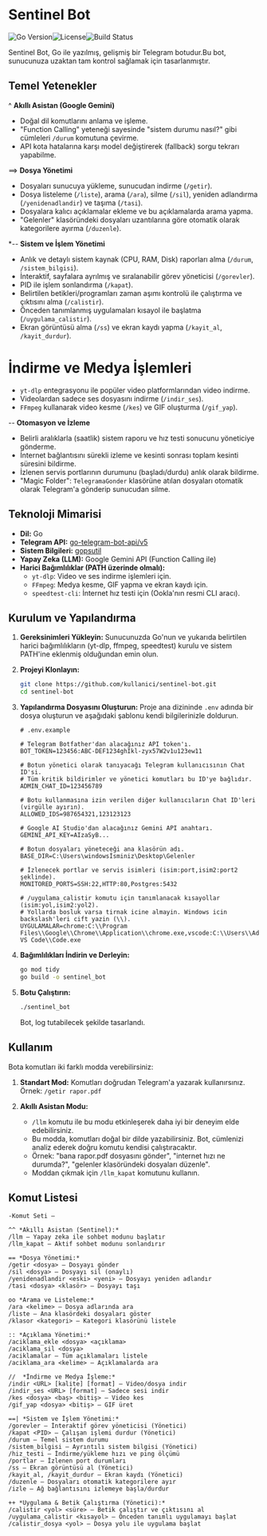 # Sentinel Bot

![Go Version](https://img.shields.io/badge/Go-1.18+-blue.svg)![License](https://img.shields.io/badge/License-MIT-green.svg)![Build Status](https://img.shields.io/badge/build-passing-brightgreen.svg)

Sentinel Bot, Go ile yazılmış, gelişmiş bir Telegram botudur.Bu bot, sunucunuza uzaktan tam kontrol sağlamak için tasarlanmıştır.

## Temel Yetenekler

^ **Akıllı Asistan (Google Gemini)**
*   Doğal dil komutlarını anlama ve işleme.
*   "Function Calling" yeteneği sayesinde "sistem durumu nasıl?" gibi cümleleri `/durum` komutuna çevirme.
*   API kota hatalarına karşı model değiştirerek (fallback) sorgu tekrarı yapabilme.

==> **Dosya Yönetimi**
*   Dosyaları sunucuya yükleme, sunucudan indirme (`/getir`).
*   Dosya listeleme (`/liste`), arama (`/ara`), silme (`/sil`), yeniden adlandırma (`/yenidenadlandir`) ve taşıma (`/tasi`).
*   Dosyalara kalıcı açıklamalar ekleme ve bu açıklamalarda arama yapma.
*   "Gelenler" klasöründeki dosyaları uzantılarına göre otomatik olarak kategorilere ayırma (`/duzenle`).

**--* **Sistem ve İşlem Yönetimi**
*   Anlık ve detaylı sistem kaynak (CPU, RAM, Disk) raporları alma (`/durum`, `/sistem_bilgisi`).
*   İnteraktif, sayfalara ayrılmış ve sıralanabilir görev yöneticisi (`/gorevler`).
*   PID ile işlem sonlandırma (`/kapat`).
*   Belirtilen betikleri/programları zaman aşımı kontrolü ile çalıştırma ve çıktısını alma (`/calistir`).
*   Önceden tanımlanmış uygulamaları kısayol ile başlatma (`/uygulama_calistir`).
*   Ekran görüntüsü alma (`/ss`) ve ekran kaydı yapma (`/kayit_al`, `/kayit_durdur`).

# **İndirme ve Medya İşlemleri**
*   `yt-dlp` entegrasyonu ile popüler video platformlarından video indirme.
*   Videolardan sadece ses dosyasını indirme (`/indir_ses`).
*   `FFmpeg` kullanarak video kesme (`/kes`) ve GIF oluşturma (`/gif_yap`).

-- **Otomasyon ve İzleme**
*   Belirli aralıklarla (saatlik) sistem raporu ve hız testi sonucunu yöneticiye gönderme.
*   İnternet bağlantısını sürekli izleme ve kesinti sonrası toplam kesinti süresini bildirme.
*   İzlenen servis portlarının durumunu (başladı/durdu) anlık olarak bildirme.
*   "Magic Folder": `TelegramaGonder` klasörüne atılan dosyaları otomatik olarak Telegram'a gönderip sunucudan silme.

## Teknoloji Mimarisi

*   **Dil:** Go
*   **Telegram API:** [go-telegram-bot-api/v5](https://github.com/go-telegram-bot-api/telegram-bot-api)
*   **Sistem Bilgileri:** [gopsutil](https://github.com/shirou/gopsutil)
*   **Yapay Zeka (LLM):** Google Gemini API (Function Calling ile)
*   **Harici Bağımlılıklar (PATH üzerinde olmalı):**
    *   `yt-dlp`: Video ve ses indirme işlemleri için.
    *   `FFmpeg`: Medya kesme, GIF yapma ve ekran kaydı için.
    *   `speedtest-cli`: İnternet hız testi için (Ookla'nın resmi CLI aracı).

## Kurulum ve Yapılandırma

1.  **Gereksinimleri Yükleyin:**
    Sunucunuzda Go'nun ve yukarıda belirtilen harici bağımlılıkların (yt-dlp, ffmpeg, speedtest) kurulu ve sistem PATH'ine eklenmiş olduğundan emin olun.

2.  **Projeyi Klonlayın:**
    ```bash
    git clone https://github.com/kullanici/sentinel-bot.git
    cd sentinel-bot
    ```

3.  **Yapılandırma Dosyasını Oluşturun:**
    Proje ana dizininde `.env` adında bir dosya oluşturun ve aşağıdaki şablonu kendi bilgilerinizle doldurun.

    ```dotenv
    # .env.example

    # Telegram Botfather'dan alacağınız API token'ı.
    BOT_TOKEN=123456:ABC-DEF1234ghIkl-zyx57W2v1u123ew11
    
    # Botun yönetici olarak tanıyacağı Telegram kullanıcısının Chat ID'si.
    # Tüm kritik bildirimler ve yönetici komutları bu ID'ye bağlıdır.
    ADMIN_CHAT_ID=123456789
    
    # Botu kullanmasına izin verilen diğer kullanıcıların Chat ID'leri (virgülle ayırın).
    ALLOWED_IDS=987654321,123123123
    
    # Google AI Studio'dan alacağınız Gemini API anahtarı.
    GEMINI_API_KEY=AIzaSyB...
    
    # Botun dosyaları yöneteceği ana klasörün adı.
    BASE_DIR=C:\Users\windowsİsminiz\Desktop\Gelenler
    
    # İzlenecek portlar ve servis isimleri (isim:port,isim2:port2 şeklinde).
    MONITORED_PORTS=SSH:22,HTTP:80,Postgres:5432
    
    # /uygulama_calistir komutu için tanımlanacak kısayollar (isim:yol,isim2:yol2).
    # Yollarda bosluk varsa tirnak icine almayin. Windows icin backslash'leri cift yazin (\\).
    UYGULAMALAR=chrome:C:\\Program Files\\Google\\Chrome\\Application\\chrome.exe,vscode:C:\\Users\\Admin\\AppData\\Local\\Programs\\Microsoft VS Code\\Code.exe
    ```

4.  **Bağımlılıkları İndirin ve Derleyin:**
    ```bash
    go mod tidy
    go build -o sentinel_bot
    ```

5.  **Botu Çalıştırın:**
    ```bash
    ./sentinel_bot
    ```
    Bot, log tutabilecek şekilde tasarlandı.

## Kullanım

Bota komutları iki farklı modda verebilirsiniz:

1.  **Standart Mod:**
    Komutları doğrudan Telegram'a yazarak kullanırsınız. Örnek: `/getir rapor.pdf`

2.  **Akıllı Asistan Modu:**
    *   `/llm` komutu ile bu modu etkinleşerek daha iyi bir deneyim elde edebilirsiniz.
    *   Bu modda, komutları doğal bir dilde yazabilirsiniz. Bot, cümlenizi analiz ederek doğru komutu kendisi çalıştıracaktır.
    *   Örnek: "bana rapor.pdf dosyasını gönder", "internet hızı ne durumda?", "gelenler klasöründeki dosyaları düzenle".
    *   Moddan çıkmak için `/llm_kapat` komutunu kullanın.

## Komut Listesi

```
-Komut Seti –

^^ *Akıllı Asistan (Sentinel):*
/llm – Yapay zeka ile sohbet modunu başlatır
/llm_kapat – Aktif sohbet modunu sonlandırır

== *Dosya Yönetimi:*
/getir <dosya> – Dosyayı gönder
/sil <dosya> – Dosyayı sil (onaylı)
/yenidenadlandir <eski> <yeni> – Dosyayı yeniden adlandır
/tasi <dosya> <klasör> – Dosyayı taşı

oo *Arama ve Listeleme:*
/ara <kelime> – Dosya adlarında ara
/liste – Ana klasördeki dosyaları göster
/klasor <kategori> – Kategori klasörünü listele

:: *Açıklama Yönetimi:*
/aciklama_ekle <dosya> <açıklama>
/aciklama_sil <dosya>
/aciklamalar – Tüm açıklamaları listele
/aciklama_ara <kelime> – Açıklamalarda ara

//  *İndirme ve Medya İşleme:*
/indir <URL> [kalite] [format] – Video/dosya indir
/indir_ses <URL> [format] – Sadece sesi indir
/kes <dosya> <baş> <bitiş> – Video kes
/gif_yap <dosya> <bitiş> – GIF üret

==| *Sistem ve İşlem Yönetimi:*
/gorevler – İnteraktif görev yöneticisi (Yönetici)
/kapat <PID> – Çalışan işlemi durdur (Yönetici)
/durum – Temel sistem durumu
/sistem_bilgisi – Ayrıntılı sistem bilgisi (Yönetici)
/hiz_testi – İndirme/yükleme hızı ve ping ölçümü
/portlar – İzlenen port durumları
/ss – Ekran görüntüsü al (Yönetici)
/kayit_al, /kayit_durdur – Ekran kaydı (Yönetici)
/duzenle – Dosyaları otomatik kategorilere ayır
/izle – Ağ bağlantısını izlemeye başla/durdur

++ *Uygulama & Betik Çalıştırma (Yönetici):*
/calistir <yol> <süre> – Betik çalıştır ve çıktısını al
/uygulama_calistir <kısayol> – Önceden tanımlı uygulamayı başlat
/calistir_dosya <yol> – Dosya yolu ile uygulama başlat
```